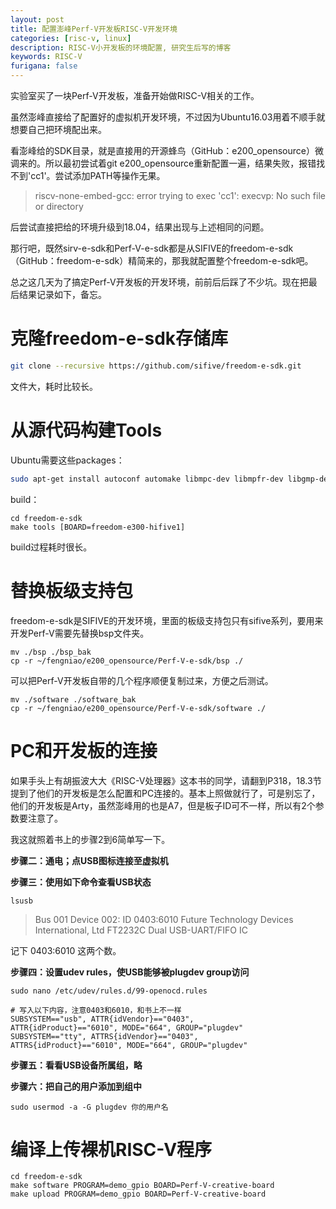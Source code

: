 ```yaml
---
layout: post
title: 配置澎峰Perf-V开发板RISC-V开发环境
categories: [risc-v, linux]
description: RISC-V小开发板的环境配置, 研究生后写的博客
keywords: RISC-V
furigana: false
---
```

实验室买了一块Perf-V开发板，准备开始做RISC-V相关的工作。

虽然澎峰直接给了配置好的虚拟机开发环境，不过因为Ubuntu16.03用着不顺手就想要自己把环境配出来。

看澎峰给的SDK目录，就是直接用的开源蜂鸟（GitHub：e200_opensource）微调来的。所以最初尝试着git e200_opensource重新配置一遍，结果失败，报错找不到'cc1'。尝试添加PATH等操作无果。

> riscv-none-embed-gcc: error trying to exec 'cc1': execvp: No such file or directory

后尝试直接把给的环境升级到18.04，结果出现与上述相同的问题。

那行吧，既然sirv-e-sdk和Perf-V-e-sdk都是从SIFIVE的freedom-e-sdk（GitHub：freedom-e-sdk）精简来的，那我就配置整个freedom-e-sdk吧。

总之这几天为了搞定Perf-V开发板的开发环境，前前后后踩了不少坑。现在把最后结果记录如下，备忘。

# 克隆freedom-e-sdk存储库

``` sh
git clone --recursive https://github.com/sifive/freedom-e-sdk.git
```

文件大，耗时比较长。

# 从源代码构建Tools

Ubuntu需要这些packages：

``` sh
sudo apt-get install autoconf automake libmpc-dev libmpfr-dev libgmp-dev gawk bison flex texinfo libtool libusb-1.0-0-dev make g++ pkg-config libexpat1-dev zlib1g-dev  
```

build：

``` 
cd freedom-e-sdk
make tools [BOARD=freedom-e300-hifive1]
```

build过程耗时很长。

# 替换板级支持包

freedom-e-sdk是SIFIVE的开发环境，里面的板级支持包只有sifive系列，要用来开发Perf-V需要先替换bsp文件夹。

``` 
mv ./bsp ./bsp_bak
cp -r ~/fengniao/e200_opensource/Perf-V-e-sdk/bsp ./
```

可以把Perf-V开发板自带的几个程序顺便复制过来，方便之后测试。

``` 
mv ./software ./software_bak
cp -r ~/fengniao/e200_opensource/Perf-V-e-sdk/software ./
```

# PC和开发板的连接

如果手头上有胡振波大大《RISC-V处理器》这本书的同学，请翻到P318，18.3节提到了他们的开发板是怎么配置和PC连接的。基本上照做就行了，可是别忘了，他们的开发板是Arty，虽然澎峰用的也是A7，但是板子ID可不一样，所以有2个参数要注意了。

我这就照着书上的步骤2到6简单写一下。

**步骤二：通电；点USB图标连接至虚拟机**

**步骤三：使用如下命令查看USB状态**

``` 
lsusb
```

> Bus 001 Device 002: ID 0403:6010 Future Technology Devices International, Ltd FT2232C Dual USB-UART/FIFO IC

记下 0403:6010 这两个数。

**步骤四：设置udev rules，使USB能够被plugdev group访问**

``` 
sudo nano /etc/udev/rules.d/99-openocd.rules
```

``` 
# 写入以下内容，注意0403和6010，和书上不一样
SUBSYSTEM=="usb", ATTR{idVendor}=="0403",
ATTR{idProduct}=="6010", MODE="664", GROUP="plugdev"
SUBSYSTEM=="tty", ATTRS{idVendor}=="0403",
ATTRS{idProduct}=="6010", MODE="664", GROUP="plugdev"
```

**步骤五：看看USB设备所属组，略**

**步骤六：把自己的用户添加到组中**

``` 
sudo usermod -a -G plugdev 你的用户名
```

# 编译上传裸机RISC-V程序

``` 
cd freedom-e-sdk
make software PROGRAM=demo_gpio BOARD=Perf-V-creative-board
make upload PROGRAM=demo_gpio BOARD=Perf-V-creative-board
```
